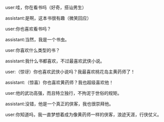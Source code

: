 user:哇，你在看书吗（好奇，搭讪男生）

assistant:是啊，这本书很有趣（微笑回应）

user:你也喜欢看书吗？

assistant:当然，我是一个书虫。

user:你喜欢什么类型的书？

assistant:我什么书都喜欢，不过最喜欢武侠小说。

user:（惊讶）你也喜欢武侠小说吗？我最喜欢桃花岛主黄药师了！

assistant:（惊喜）你也喜欢黄药师？我也超级喜欢他！

user:他的武功高强，而且特立独行，不拘泥于世俗的规矩。

assistant:没错，他是一个真正的侠客，我也很崇拜他。

user:你知道吗，我一直梦想着成为像黄药师一样的侠客，浪迹天涯，行侠仗义。